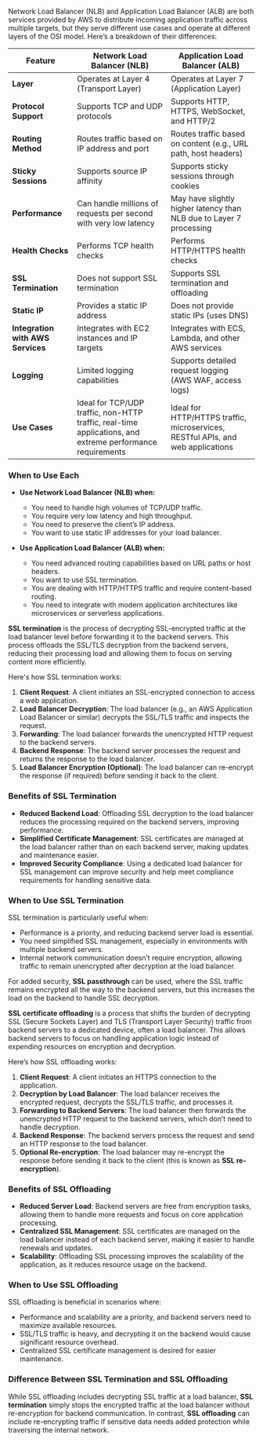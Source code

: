 Network Load Balancer (NLB) and Application Load Balancer (ALB) are both services provided by AWS to distribute incoming application traffic across multiple targets, but they serve different use cases and operate at different layers of the OSI model. Here’s a breakdown of their differences:

| Feature                    | Network Load Balancer (NLB)                   | Application Load Balancer (ALB)                 |
|----------------------------|-----------------------------------------------|-------------------------------------------------|
| **Layer**                  | Operates at Layer 4 (Transport Layer)        | Operates at Layer 7 (Application Layer)         |
| **Protocol Support**       | Supports TCP and UDP protocols                 | Supports HTTP, HTTPS, WebSocket, and HTTP/2     |
| **Routing Method**         | Routes traffic based on IP address and port   | Routes traffic based on content (e.g., URL path, host headers) |
| **Sticky Sessions**        | Supports source IP affinity                     | Supports sticky sessions through cookies         |
| **Performance**            | Can handle millions of requests per second with very low latency | May have slightly higher latency than NLB due to Layer 7 processing |
| **Health Checks**          | Performs TCP health checks                     | Performs HTTP/HTTPS health checks                |
| **SSL Termination**        | Does not support SSL termination               | Supports SSL termination and offloading          |
| **Static IP**              | Provides a static IP address                   | Does not provide static IPs (uses DNS)          |
| **Integration with AWS Services** | Integrates with EC2 instances and IP targets | Integrates with ECS, Lambda, and other AWS services |
| **Logging**                | Limited logging capabilities                   | Supports detailed request logging (AWS WAF, access logs) |
| **Use Cases**              | Ideal for TCP/UDP traffic, non-HTTP traffic, real-time applications, and extreme performance requirements | Ideal for HTTP/HTTPS traffic, microservices, RESTful APIs, and web applications |

### When to Use Each

- **Use Network Load Balancer (NLB) when:**
  - You need to handle high volumes of TCP/UDP traffic.
  - You require very low latency and high throughput.
  - You need to preserve the client’s IP address.
  - You want to use static IP addresses for your load balancer.

- **Use Application Load Balancer (ALB) when:**
  - You need advanced routing capabilities based on URL paths or host headers.
  - You want to use SSL termination.
  - You are dealing with HTTP/HTTPS traffic and require content-based routing.
  - You need to integrate with modern application architectures like microservices or serverless applications.


**SSL termination** is the process of decrypting SSL-encrypted traffic at the load balancer level before forwarding it to the backend servers. This process offloads the SSL/TLS decryption from the backend servers, reducing their processing load and allowing them to focus on serving content more efficiently.

Here's how SSL termination works:

1. **Client Request**: A client initiates an SSL-encrypted connection to access a web application.
2. **Load Balancer Decryption**: The load balancer (e.g., an AWS Application Load Balancer or similar) decrypts the SSL/TLS traffic and inspects the request.
3. **Forwarding**: The load balancer forwards the unencrypted HTTP request to the backend servers.
4. **Backend Response**: The backend server processes the request and returns the response to the load balancer.
5. **Load Balancer Encryption (Optional)**: The load balancer can re-encrypt the response (if required) before sending it back to the client.

### Benefits of SSL Termination

- **Reduced Backend Load**: Offloading SSL decryption to the load balancer reduces the processing required on the backend servers, improving performance.
- **Simplified Certificate Management**: SSL certificates are managed at the load balancer rather than on each backend server, making updates and maintenance easier.
- **Improved Security Compliance**: Using a dedicated load balancer for SSL management can improve security and help meet compliance requirements for handling sensitive data.

### When to Use SSL Termination

SSL termination is particularly useful when:
- Performance is a priority, and reducing backend server load is essential.
- You need simplified SSL management, especially in environments with multiple backend servers.
- Internal network communication doesn’t require encryption, allowing traffic to remain unencrypted after decryption at the load balancer.

For added security, **SSL passthrough** can be used, where the SSL traffic remains encrypted all the way to the backend servers, but this increases the load on the backend to handle SSL decryption.



**SSL certificate offloading** is a process that shifts the burden of decrypting SSL (Secure Sockets Layer) and TLS (Transport Layer Security) traffic from backend servers to a dedicated device, often a load balancer. This allows backend servers to focus on handling application logic instead of expending resources on encryption and decryption.

Here’s how SSL offloading works:

1. **Client Request**: A client initiates an HTTPS connection to the application.
2. **Decryption by Load Balancer**: The load balancer receives the encrypted request, decrypts the SSL/TLS traffic, and processes it.
3. **Forwarding to Backend Servers**: The load balancer then forwards the unencrypted HTTP request to the backend servers, which don’t need to handle decryption.
4. **Backend Response**: The backend servers process the request and send an HTTP response to the load balancer.
5. **Optional Re-encryption**: The load balancer may re-encrypt the response before sending it back to the client (this is known as **SSL re-encryption**).

### Benefits of SSL Offloading

- **Reduced Server Load**: Backend servers are free from encryption tasks, allowing them to handle more requests and focus on core application processing.
- **Centralized SSL Management**: SSL certificates are managed on the load balancer instead of each backend server, making it easier to handle renewals and updates.
- **Scalability**: Offloading SSL processing improves the scalability of the application, as it reduces resource usage on the backend.

### When to Use SSL Offloading

SSL offloading is beneficial in scenarios where:
- Performance and scalability are a priority, and backend servers need to maximize available resources.
- SSL/TLS traffic is heavy, and decrypting it on the backend would cause significant resource overhead.
- Centralized SSL certificate management is desired for easier maintenance.

### Difference Between SSL Termination and SSL Offloading

While SSL offloading includes decrypting SSL traffic at a load balancer, **SSL termination** simply stops the encrypted traffic at the load balancer without re-encryption for backend communication. In contrast, **SSL offloading** can include re-encrypting traffic if sensitive data needs added protection while traversing the internal network.